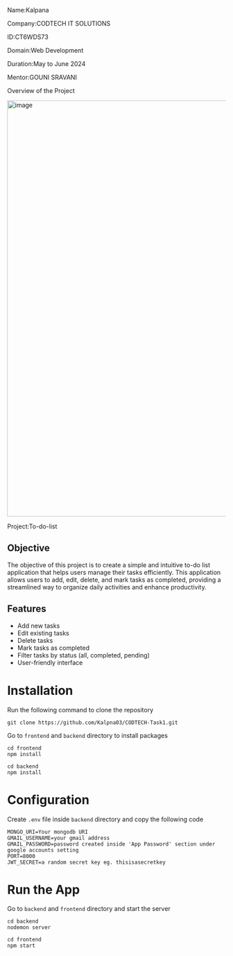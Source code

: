 Name:Kalpana

Company:CODTECH IT SOLUTIONS

ID:CT6WDS73

Domain:Web Development

Duration:May to June 2024

Mentor:GOUNI SRAVANI 

Overview of the Project

<img width="959" alt="image" src="https://github.com/Kalpna03/CODTECH-Task1/assets/139703730/f832ab43-8a18-4bea-b4be-bccc3214bd02">






Project:To-do-list

## Objective

The objective of this project is to create a simple and intuitive to-do list application that helps users manage their tasks efficiently. This application allows users to add, edit, delete, and mark tasks as completed, providing a streamlined way to organize daily activities and enhance productivity.

## Features

- Add new tasks
- Edit existing tasks
- Delete tasks
- Mark tasks as completed
- Filter tasks by status (all, completed, pending)
- User-friendly interface

# Installation
Run the following command to clone the repository
```
git clone https://github.com/Kalpna03/CODTECH-Task1.git
```
Go to ```frontend``` and ```backend``` directory to install packages
```
cd frontend
npm install
```
```
cd backend
npm install
```
# Configuration
Create ```.env``` file inside ```backend``` directory and copy the following code

```
MONGO_URI=Your mongodb URI
GMAIL_USERNAME=your gmail address 
GMAIL_PASSWORD=password created inside 'App Password' section under google accounts setting
PORT=8000
JWT_SECRET=a random secret key eg. thisisasecretkey
```
# Run the App
Go to ```backend``` and ```frontend``` directory and start the server
```
cd backend
nodemon server
```
```
cd frontend
npm start
```


